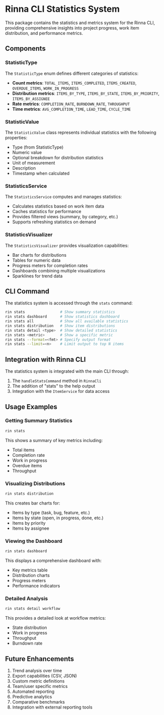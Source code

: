 # Rinna CLI Statistics System

This package contains the statistics and metrics system for the Rinna CLI, providing comprehensive insights into project progress, work item distribution, and performance metrics.

## Components

### StatisticType

The `StatisticType` enum defines different categories of statistics:

- **Count metrics**: `TOTAL_ITEMS`, `ITEMS_COMPLETED`, `ITEMS_CREATED`, `OVERDUE_ITEMS`, `WORK_IN_PROGRESS`
- **Distribution metrics**: `ITEMS_BY_TYPE`, `ITEMS_BY_STATE`, `ITEMS_BY_PRIORITY`, `ITEMS_BY_ASSIGNEE`
- **Rate metrics**: `COMPLETION_RATE`, `BURNDOWN_RATE`, `THROUGHPUT`
- **Time metrics**: `AVG_COMPLETION_TIME`, `LEAD_TIME`, `CYCLE_TIME`

### StatisticValue

The `StatisticValue` class represents individual statistics with the following properties:

- Type (from StatisticType)
- Numeric value
- Optional breakdown for distribution statistics
- Unit of measurement
- Description
- Timestamp when calculated

### StatisticsService

The `StatisticsService` computes and manages statistics:

- Calculates statistics based on work item data
- Caches statistics for performance
- Provides filtered views (summary, by category, etc.)
- Supports refreshing statistics on demand

### StatisticsVisualizer

The `StatisticsVisualizer` provides visualization capabilities:

- Bar charts for distributions
- Tables for numeric data
- Progress meters for completion rates
- Dashboards combining multiple visualizations
- Sparklines for trend data

## CLI Command

The statistics system is accessed through the `stats` command:

```bash
rin stats                # Show summary statistics
rin stats dashboard      # Show statistics dashboard
rin stats all            # Show all available statistics
rin stats distribution   # Show item distributions
rin stats detail <type>  # Show detailed statistics
rin stats <metric>       # Show a specific metric
rin stats --format=<fmt> # Specify output format
rin stats --limit=<n>    # Limit output to top N items
```

## Integration with Rinna CLI

The statistics system is integrated with the main CLI through:

1. The `handleStatsCommand` method in `RinnaCli`
2. The addition of "stats" to the help output
3. Integration with the `ItemService` for data access

## Usage Examples

### Getting Summary Statistics

```bash
rin stats
```

This shows a summary of key metrics including:
- Total items
- Completion rate
- Work in progress
- Overdue items
- Throughput

### Visualizing Distributions

```bash
rin stats distribution
```

This creates bar charts for:
- Items by type (task, bug, feature, etc.)
- Items by state (open, in progress, done, etc.)
- Items by priority
- Items by assignee

### Viewing the Dashboard

```bash
rin stats dashboard
```

This displays a comprehensive dashboard with:
- Key metrics table
- Distribution charts
- Progress meters
- Performance indicators

### Detailed Analysis

```bash
rin stats detail workflow
```

This provides a detailed look at workflow metrics:
- State distribution
- Work in progress
- Throughput
- Burndown rate

## Future Enhancements

1. Trend analysis over time
2. Export capabilities (CSV, JSON)
3. Custom metric definitions
4. Team/user specific metrics
5. Automated reporting
6. Predictive analytics
7. Comparative benchmarks
8. Integration with external reporting tools